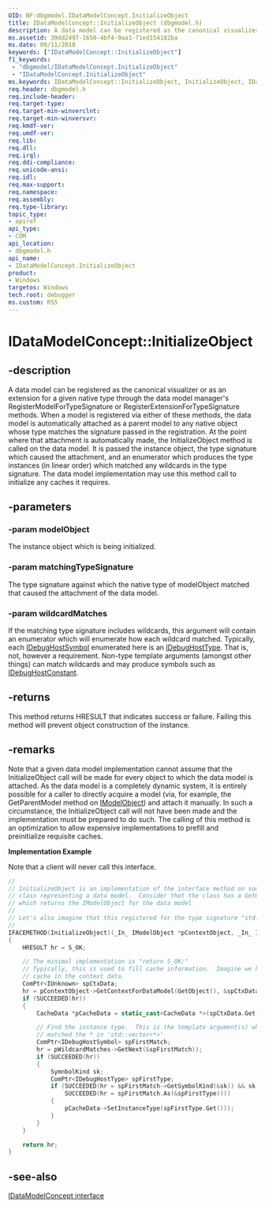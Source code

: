 ```yaml
---
UID: NF:dbgmodel.IDataModelConcept.InitializeObject
title: IDataModelConcept::InitializeObject (dbgmodel.h)
description: A data model can be registered as the canonical visualizer or as an extension for a given native type through the data model manager's RegisterModelForTypeSignature or RegisterExtensionForTypeSignature methods.
ms.assetid: 39dd2497-1650-4bf4-9aa1-71ed154182ba
ms.date: 09/11/2018
keywords: ["IDataModelConcept::InitializeObject"]
f1_keywords:
 - "dbgmodel/IDataModelConcept.InitializeObject"
 - "IDataModelConcept.InitializeObject"
ms.keywords: IDataModelConcept::InitializeObject, InitializeObject, IDataModelConcept.InitializeObject, IDataModelConcept::InitializeObject, IDataModelConcept.InitializeObject
req.header: dbgmodel.h
req.include-header:
req.target-type:
req.target-min-winverclnt:
req.target-min-winversvr:
req.kmdf-ver:
req.umdf-ver:
req.lib:
req.dll:
req.irql: 
req.ddi-compliance:
req.unicode-ansi:
req.idl:
req.max-support:
req.namespace:
req.assembly:
req.type-library: 
topic_type: 
- apiref
api_type: 
- COM
api_location: 
- dbgmodel.h
api_name: 
- IDataModelConcept.InitializeObject
product:
- Windows
targetos: Windows
tech.root: debugger
ms.custom: RS5
---
```


# IDataModelConcept::InitializeObject


## -description

A data model can be registered as the canonical visualizer or as an extension for a given native type through the data model manager's RegisterModelForTypeSignature or RegisterExtensionForTypeSignature methods. When a model is registered via either of these methods, the data model is automatically attached as a parent model to any native object whose type matches the signature passed in the registration. At the point where that attachment is automatically made, the InitializeObject method is called on the data model. It is passed the instance object, the type signature which caused the attachment, and an enumerator which produces the type instances (in linear order) which matched any wildcards in the type signature. The data model implementation may use this method call to initialize any caches it requires. 


## -parameters

### -param modelObject
The instance object which is being initialized.

### -param matchingTypeSignature
The type signature against which the native type of modelObject matched that caused the attachment of the data model.

### -param wildcardMatches
If the matching type signature includes wildcards, this argument will contain an enumerator which will enumerate how each wildcard matched. Typically, each [IDebugHostSymbol](nn-dbgmodel-idebughostsymbol.md) enumerated here is an [IDebugHostType](nn-dbgmodel-idebughosttype.md). That is, not, however a requirement. Non-type template arguments (amongst other things) can match wildcards and may produce symbols such as [IDebugHostConstant](nn-dbgmodel-idebughostconstant.md).


## -returns
This method returns HRESULT that indicates success or failure. Failing this method will prevent object construction of the instance.


## -remarks
Note that a given data model implementation cannot assume that the InitializeObject call will be made for every object to which the data model is attached. As the data model is a completely dynamic system, it is entirely possible for a caller to directly acquire a model (via, for example, the GetParentModel method on [IModelObject](nn-dbgmodel-imodelobject.md)) and attach it manually. In such a circumstance, the InitializeObject call will not have been made and the implementation must be prepared to do such. The calling of this method is an optimization to allow expensive implementations to prefill and preinitialize requisite caches. 

**Implementation Example**

Note that a client will never call this interface.

```cpp
//
// InitializeObject is an implementation of the interface method on some 
// class representing a data model.  Consider that the class has a GetObject() method
// which returns the IModelObject for the data model
//
// Let's also imagine that this registered for the type signature "std::vector<*>"
//
IFACEMETHOD(InitializeObject)(_In_ IModelObject *pContextObject, _In_ IDebugHostTypeSignature *pTypeSignature, _In_ IDebugHostSymbolEnumerator *pWildcardMatches)
{
    HRESULT hr = S_OK;

    // The minimal implementation is "return S_OK;"
    // Typically, this is used to fill cache information.  Imagine we have a 
    // cache in the context data.
    ComPtr<IUnknown> spCtxData;
    hr = pContextObject->GetContextForDataModel(GetObject(), &spCtxData));
    if (SUCCEEDED(hr))
    {
        CacheData *pCacheData = static_cast<CacheData *>(spCtxData.Get());

        // Find the instance type.  This is the template argument(s) which 
        // matched the * in 'std::vector<*>'
        ComPtr<IDebugHostSymbol> spFirstMatch;
        hr = pWildcardMatches->GetNext(&spFirstMatch));
        if (SUCCEEDED(hr))
        {
            SymnbolKind sk;
            ComPtr<IDebugHostType> spFirstType;
            if (SUCCEEDED(hr = spFirstMatch->GetSymbolKind(&sk)) && sk == SymbolType &&
                SUCCEEDED(hr = spFirstMatch.As(&spFirstType))))
            {
                pCacheData->SetInstanceType(spFirstType.Get()));
            }
        }
    }

    return hr;
}
```

## -see-also

[IDataModelConcept interface](nn-dbgmodel-idatamodelconcept.md)
